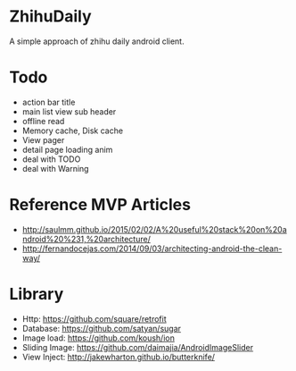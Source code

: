 # ZhihuDaily
A simple approach of zhihu daily android client.

# Todo
- action bar title
- main list view sub header
- offline read
- Memory cache, Disk cache
- View pager
- detail page loading anim
- deal with TODO
- deal with Warning

# Reference MVP Articles
- http://saulmm.github.io/2015/02/02/A%20useful%20stack%20on%20android%20%231,%20architecture/
- http://fernandocejas.com/2014/09/03/architecting-android-the-clean-way/

# Library
- Http: https://github.com/square/retrofit
- Database: https://github.com/satyan/sugar
- Image load: https://github.com/koush/ion
- Sliding Image: https://github.com/daimajia/AndroidImageSlider
- View Inject: http://jakewharton.github.io/butterknife/
